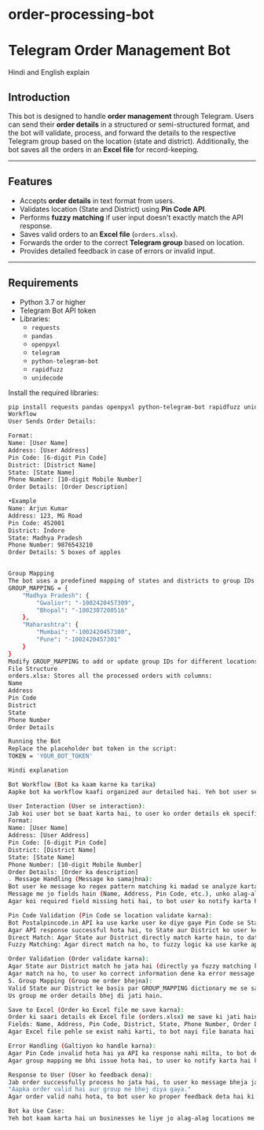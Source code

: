 # order-processing-bot
# Telegram Order Management Bot

Hindi and English explain 

## Introduction
This bot is designed to handle **order management** through Telegram. Users can send their **order details** in a structured or semi-structured format, and the bot will validate, process, and forward the details to the respective Telegram group based on the location (state and district). Additionally, the bot saves all the orders in an **Excel file** for record-keeping.

---

## Features
- Accepts **order details** in text format from users.
- Validates location (State and District) using **Pin Code API**.
- Performs **fuzzy matching** if user input doesn't exactly match the API response.
- Saves valid orders to an **Excel file** (`orders.xlsx`).
- Forwards the order to the correct **Telegram group** based on location.
- Provides detailed feedback in case of errors or invalid input.

---

## Requirements
- Python 3.7 or higher
- Telegram Bot API token
- Libraries:
  - `requests`
  - `pandas`
  - `openpyxl`
  - `telegram`
  - `python-telegram-bot`
  - `rapidfuzz`
  - `unidecode`

Install the required libraries:
```bash
pip install requests pandas openpyxl python-telegram-bot rapidfuzz unidecode
Workflow
User Sends Order Details:

Format:
Name: [User Name]  
Address: [User Address]  
Pin Code: [6-digit Pin Code]  
District: [District Name]  
State: [State Name]  
Phone Number: [10-digit Mobile Number]  
Order Details: [Order Description]

•Example 
Name: Arjun Kumar  
Address: 123, MG Road  
Pin Code: 452001  
District: Indore  
State: Madhya Pradesh  
Phone Number: 9876543210  
Order Details: 5 boxes of apples


Group Mapping
The bot uses a predefined mapping of states and districts to group IDs:
GROUP_MAPPING = {
    "Madhya Pradesh": {
        "Gwalior": "-1002420457309",
        "Bhopal": "-1002307200516"
    },
    "Maharashtra": {
        "Mumbai": "-1002420457300",
        "Pune": "-1002420457301"
    }
}
Modify GROUP_MAPPING to add or update group IDs for different locations.
File Structure
orders.xlsx: Stores all the processed orders with columns:
Name
Address
Pin Code
District
State
Phone Number
Order Details

Running the Bot
Replace the placeholder bot token in the script: 
TOKEN = 'YOUR_BOT_TOKEN'

Hindi explanation 

Bot Workflow (Bot ka kaam karne ka tarika)
Aapke bot ka workflow kaafi organized aur detailed hai. Yeh bot user se order details leta hai, unko validate karta hai, aur details ko Excel file me save karke sahi Telegram group me bhejta hai. Neeche poora workflow step-by-step Hindi me samjhaya gaya hai:

User Interaction (User se interaction):
Jab koi user bot se baat karta hai, to user ko order details ek specific format me bhejni hoti hai.
Format:
Name: [User Name]  
Address: [User Address]  
Pin Code: [6-digit Pin Code]  
District: [District Name]  
State: [State Name]  
Phone Number: [10-digit Mobile Number]  
Order Details: [Order ka description]  
. Message Handling (Message ko samajhna):
Bot user ke message ko regex pattern matching ki madad se analyze karta hai.
Message me jo fields hain (Name, Address, Pin Code, etc.), unko alag-alag extract kiya jata hai.
Agar koi required field missing hoti hai, to bot user ko notify karta hai ki details incomplete hain.

Pin Code Validation (Pin Code se location validate karna):
Bot Postalpincode.in API ka use karke user ke diye gaye Pin Code se State aur District ki information leta hai.
Agar API response successful hota hai, to State aur District ko user ke diye gaye data ke saath compare kiya jata hai:
Direct Match: Agar State aur District directly match karte hain, to data ko validate karte hain.
Fuzzy Matching: Agar direct match na ho, to fuzzy logic ka use karke approximate match check kiya jata hai.. 

Order Validation (Order validate karna):
Agar State aur District match ho jata hai (directly ya fuzzy matching ke through), to order ko valid mana jata hai.
Agar match na ho, to user ko correct information dene ka error message bheja jata hai.
5. Group Mapping (Group me order bhejna):
Valid State aur District ke basis par GROUP_MAPPING dictionary me se sahi Telegram group ka ID nikala jata hai.
Us group me order details bhej di jati hain.

Save to Excel (Order ko Excel file me save karna):
Order ki saari details ek Excel file (orders.xlsx) me save ki jati hain:
Fields: Name, Address, Pin Code, District, State, Phone Number, Order Details.
Agar Excel file pehle se exist nahi karti, to bot nayi file banata hai aur order details add karta hai.

Error Handling (Galtiyon ko handle karna):
Agar Pin Code invalid hota hai ya API ka response nahi milta, to bot default group mapping ke basis par order bhejne ki koshish karta hai.
Agar group mapping me bhi issue hota hai, to user ko notify karta hai ki unka district valid nahi hai.

Response to User (User ko feedback dena):
Jab order successfully process ho jata hai, to user ko message bheja jata hai:
"Aapka order valid hai aur group me bhej diya gaya."
Agar order valid nahi hota, to bot user ko proper feedback deta hai ki kya galti hui aur kaise sahi karein.

Bot ka Use Case:
Yeh bot kaam karta hai un businesses ke liye jo alag-alag locations me orders receive karte hain aur unhe alag groups me distribute karte hain (based on State aur District).